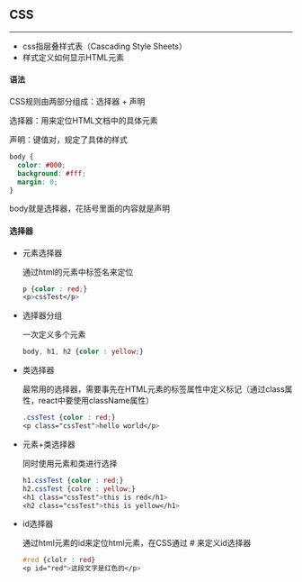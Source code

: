 ## CSS

----

- css指层叠样式表（Cascading  Style  Sheets）
- 样式定义如何显示HTML元素

#### 语法

CSS规则由两部分组成：选择器 + 声明

选择器：用来定位HTML文档中的具体元素

声明：键值对，规定了具体的样式

```css
body {
  color: #000;
  background: #fff;
  margin: 0;
}
```

body就是选择器，花括号里面的内容就是声明

#### 选择器

- 元素选择器

  通过html的元素中标签名来定位

  ```css
  p {color : red;}
  <p>cssTest</p>
  ```

- 选择器分组

  一次定义多个元素

  ```css
  body, h1, h2 {color : yellow;}
  ```

- 类选择器

  最常用的选择器，需要事先在HTML元素的标签属性中定义标记（通过class属性，react中要使用className属性）

  ```css
  .cssTest {color : red;}
  <p class="cssTest">hello world</p>
  ```

- 元素+类选择器

  同时使用元素和类进行选择

  ```css
  h1.cssTest {color : red;}
  h2.cssTest {colre : yellow;}
  <h1 class="cssTest">this is red</h1>
  <h2 class="cssTest">this is yellow</h1>
  ```

- id选择器

  通过html元素的id来定位html元素，在CSS通过 # 来定义id选择器

  ```css
  #red {clolr : red}
  <p id="red">这段文字是红色的</p>
  ```

  ​

